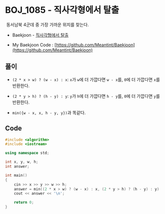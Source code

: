 # BOJ_1085 - 직사각형에서 탈출

&nbsp;동서남북 4군데 중 가장 가까운 위치를 찾는다.

- Baekjoon - [직사각형에서 탈출](https://www.acmicpc.net/problem/1085)

- My Baekjoon Code : [https://github.com/Meantint/Baekjoon](https://github.com/Meantint/Baekjoon)

## 풀이

- `(2 * x > w) ? (w - x) : x`: `x`가 `w`에 더 가깝다면 `w - x`를, `0`에 더 가깝다면 `x`를 반환한다.

- `(2 * y > h) ? (h - y) : y`: `y`가 `h`에 더 가깝다면 `h - y`를, `0`에 더 가깝다면 `y`를 반환한다.

- `min({w - x, x, h - y, y})`과 똑같다.

## Code

```cpp
#include <algorithm>
#include <iostream>

using namespace std;

int x, y, w, h;
int answer;

int main()
{
    cin >> x >> y >> w >> h;
    answer = min((2 * x > w) ? (w - x) : x, (2 * y > h) ? (h - y) : y);
    cout << answer << '\n';

    return 0;
}
```
